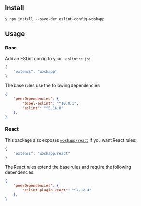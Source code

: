 ## Install

```
$ npm install --save-dev eslint-config-woshapp
```


## Usage

### Base
Add an ESLint config to your `.eslintrc.js`:

```javascript
{
    "extends": "woshapp"
}
```

The base rules use the following dependencies:
```json
{
    "peerDependencies": {
        "babel-eslint": "^10.0.1",
        "eslint": "^5.16.0"
    },
}
```

### React
This package also exposes [`woshapp/react`](react.js) if you want React rules:

```javascript
{
    "extends": "woshapp/react"
}
```

The React rules extend the base rules and require the following dependencies:

```json
{
    "peerDependencies": {
        "eslint-plugin-react": "^7.12.4"
    },
}
```
